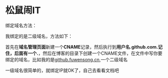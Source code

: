 松鼠闹IT
====================

绑定域名方法：

我绑定的是二级域名，方法如下：

首先在**域名管理页面**新建一个**CNAME**记录，然后执行到**用户名.github.com.**记住，后面有一个**.**，然后在博客的目录下创建一个CNAME文件，在文件中写你要绑定的域名，比如我的是[github.fuwensong.cn](http://github.fuwensong.cn),一个二级域名

一级域名很简单的，就绑定IP就OK了，自己去看看文档吧
